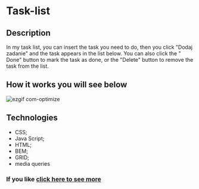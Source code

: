 # Task-list

## Description
In my task list, you can insert the task you need to do, then you click "Dodaj zadanie" and the task appears in the list below.
You can also click the " Done" button to mark the task as done, or the "Delete" button to remove the task from the list.

## How it works you will see below

![ezgif com-optimize](https://github.com/Alekzann/Task-list/assets/134525143/c4de8af0-c202-4602-b877-9212e4505479)

## Technologies
- CSS;
- Java Script;
- HTML;
- BEM;
- GRID;
- media queries

### If you like [click here to see more](https://alekzann.github.io/Task-list/)
